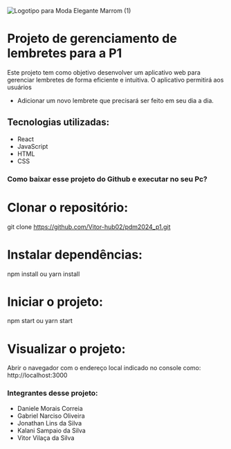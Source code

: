 ![Logotipo para Moda Elegante Marrom (1)](https://github.com/Vitor-hub02/pdm2024_p1/assets/70297399/975411b1-261e-4ea0-a8b3-be9e1950c2b0)

# Projeto de gerenciamento de lembretes para a P1

Este projeto tem como objetivo desenvolver um aplicativo web para gerenciar lembretes de forma eficiente e intuitiva. O aplicativo permitirá aos usuários

<ul>
    <li>Adicionar um novo lembrete que precisará ser feito em seu dia a dia.</li>
</ul>

## Tecnologias utilizadas:

<ul>
    <li>React</li>
    <li>JavaScript</li>
    <li>HTML</li>
    <li>CSS</li>
</ul>

### Como baixar esse projeto do Github e executar no seu Pc?

# Clonar o repositório:
git clone https://github.com/Vitor-hub02/pdm2024_p1.git

# Instalar dependências:
npm install ou yarn install

# Iniciar o projeto:
npm start ou yarn start

# Visualizar o projeto:
Abrir o navegador com o endereço local indicado no console como: http://localhost:3000

### Integrantes desse projeto:

<ul>
    <li>Daniele Morais Correia </li>
    <li>Gabriel Narciso Oliveira </li>
    <li>Jonathan Lins da Silva </li>
    <li>Kalani Sampaio da Silva </li>
    <li>Vitor Vilaça da Silva </li>
</ul>

